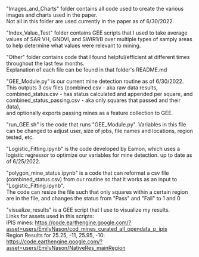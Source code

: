 "Images_and_Charts" folder contains all code used to create the various images and charts used in the paper.  
Not all in this folder are used currently in the paper as of 6/30/2022.

"Index_Value_Test"  folder contains GEE scripts that I used to take average values of SAR VH, GNDVI, and SWIR1/B over multiple types of samply areas to help determine what values were relevant to mining. 

"Other" folder contains code that I found helpful/efficient at different times throughout the last few months.  
Explanation of each file can be found in that folder's README.md

"GEE_Module.py" is our current mine detection routine as of 6/30/2022.  
This outputs 3 csv files (combined.csv - aka raw data results, combined_status.csv - has status calculated and appended per square, and combined_status_passing.csv - aka only squares that passed and their data),  
and optionally exports passing mines as a feature collection to GEE.

"run_GEE.sh" is the code that runs "GEE_Module.py". Variables in this file can be changed to adjust user, size of jobs, file names and locations, region tested, etc.

"Logistic_Fitting.ipynb" is the code developed by Eamon, which uses a logistic regressor to optimize our variables for mine detection. up to date as of 6/25/2022.

"polygon_mine_status.ipynb" is a code that can reformat a csv file (combined_status.csv) from our routine so that it works as an input to "Logistic_Fitting.ipynb".  
The code can resize the file such that only squares within a certain region are in the file, and changes the status from "Pass" and "Fail" to 1 and 0

"visualize_results" is a GEE script that I use to visualize my results.  
Links for assets used in this scripts:  
IPIS mines:
https://code.earthengine.google.com/?asset=users/EmilyNason/cod_mines_curated_all_opendata_p_ipis  
Region Results for 25.25, -11, 25.95, -10:  
https://code.earthengine.google.com/?asset=users/EmilyNason/NativeRes_mainRegion
